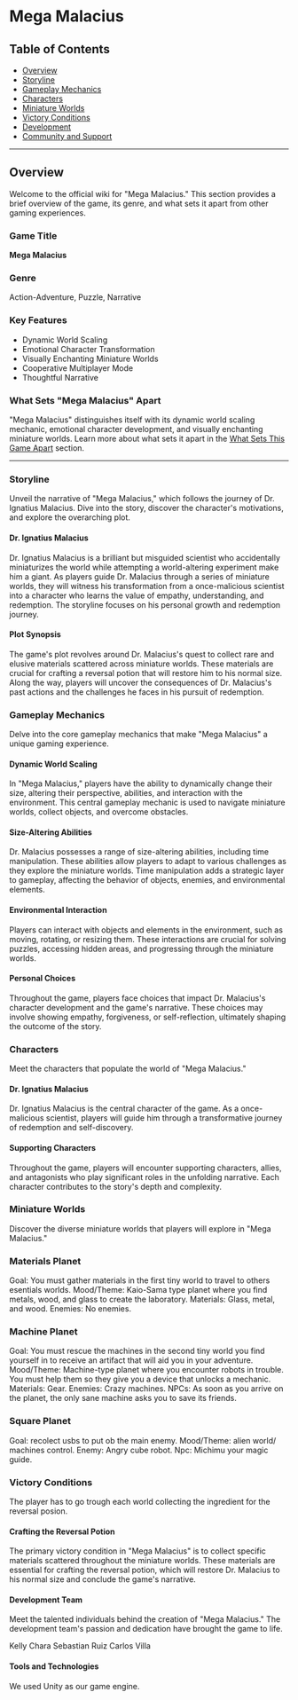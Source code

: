 # Mega Malacius

## Table of Contents

- [Overview](#overview)
- [Storyline](#storyline)
- [Gameplay Mechanics](#gameplay-mechanics)
- [Characters](#characters)
- [Miniature Worlds](#miniature-worlds)
- [Victory Conditions](#victory-conditions)
- [Development](#development)
- [Community and Support](#community-and-support)

---

## Overview

Welcome to the official wiki for "Mega Malacius." This section provides a brief overview of the game, its genre, and what sets it apart from other gaming experiences.

### Game Title

**Mega Malacius**

### Genre

Action-Adventure, Puzzle, Narrative

### Key Features

- Dynamic World Scaling
- Emotional Character Transformation
- Visually Enchanting Miniature Worlds
- Cooperative Multiplayer Mode
- Thoughtful Narrative

### What Sets "Mega Malacius" Apart

"Mega Malacius" distinguishes itself with its dynamic world scaling mechanic, emotional character development, and visually enchanting miniature worlds. Learn more about what sets it apart in the [What Sets This Game Apart](#what-sets-this-game-apart) section.

---

### Storyline

Unveil the narrative of "Mega Malacius," which follows the journey of Dr. Ignatius Malacius. Dive into the story, discover the character's motivations, and explore the overarching plot.

#### Dr. Ignatius Malacius

Dr. Ignatius Malacius is a brilliant but misguided scientist who accidentally miniaturizes the world while attempting a world-altering experiment make him a giant. As players guide Dr. Malacius through a series of miniature worlds, they will witness his transformation from a once-malicious scientist into a character who learns the value of empathy, understanding, and redemption. The storyline focuses on his personal growth and redemption journey.

#### Plot Synopsis

The game's plot revolves around Dr. Malacius's quest to collect rare and elusive materials scattered across miniature worlds. These materials are crucial for crafting a reversal potion that will restore him to his normal size. Along the way, players will uncover the consequences of Dr. Malacius's past actions and the challenges he faces in his pursuit of redemption.

### Gameplay Mechanics

Delve into the core gameplay mechanics that make "Mega Malacius" a unique gaming experience.

#### Dynamic World Scaling

In "Mega Malacius," players have the ability to dynamically change their size, altering their perspective, abilities, and interaction with the environment. This central gameplay mechanic is used to navigate miniature worlds, collect objects, and overcome obstacles.

#### Size-Altering Abilities

Dr. Malacius possesses a range of size-altering abilities, including time manipulation. These abilities allow players to adapt to various challenges as they explore the miniature worlds. Time manipulation adds a strategic layer to gameplay, affecting the behavior of objects, enemies, and environmental elements.

#### Environmental Interaction

Players can interact with objects and elements in the environment, such as moving, rotating, or resizing them. These interactions are crucial for solving puzzles, accessing hidden areas, and progressing through the miniature worlds.

#### Personal Choices

Throughout the game, players face choices that impact Dr. Malacius's character development and the game's narrative. These choices may involve showing empathy, forgiveness, or self-reflection, ultimately shaping the outcome of the story.

### Characters

Meet the characters that populate the world of "Mega Malacius."

#### Dr. Ignatius Malacius

Dr. Ignatius Malacius is the central character of the game. As a once-malicious scientist, players will guide him through a transformative journey of redemption and self-discovery.

#### Supporting Characters

Throughout the game, players will encounter supporting characters, allies, and antagonists who play significant roles in the unfolding narrative. Each character contributes to the story's depth and complexity.

### Miniature Worlds

Discover the diverse miniature worlds that players will explore in "Mega Malacius."

### Materials Planet

Goal: You must gather materials in the first tiny world to travel to others esentials worlds.
Mood/Theme: Kaio-Sama type planet where you find metals, wood, and glass to create the laboratory.
Materials: Glass, metal, and wood. 
Enemies: No enemies. 

### Machine Planet

Goal: You must rescue the machines in the second tiny world you find yourself in to receive an artifact that will aid you in your adventure.
Mood/Theme: Machine-type planet where you encounter robots in trouble. You must help them so they give you a device that unlocks a mechanic.
Materials: Gear. 
Enemies: Crazy machines. 
NPCs: As soon as you arrive on the planet, the only sane machine asks you to save its friends.

### Square Planet

Goal: recolect usbs to put ob the main enemy.
Mood/Theme: alien world/ machines control.
Enemy: Angry cube robot.
Npc: Michimu your magic guide.


### Victory Conditions

The player has to go trough each world collecting the ingredient for the reversal posion.

#### Crafting the Reversal Potion

The primary victory condition in "Mega Malacius" is to collect specific materials scattered throughout the miniature worlds. These materials are essential for crafting the reversal potion, which will restore Dr. Malacius to his normal size and conclude the game's narrative.


#### Development Team

Meet the talented individuals behind the creation of "Mega Malacius." The development team's passion and dedication have brought the game to life.

Kelly Chara
Sebastian Ruiz
Carlos Villa

#### Tools and Technologies

We used Unity as our game engine.

